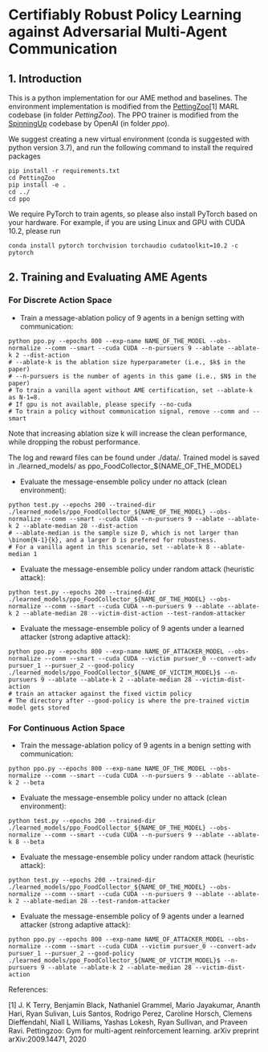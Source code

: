 # Certifiably Robust Policy Learning against Adversarial Multi-Agent Communication



## 1. Introduction

This is a python implementation for our AME method and baselines. The environment implementation is modified from the [PettingZoo](https://pettingzoo.farama.org/)[1] MARL codebase (in folder *PettingZoo*). The PPO trainer is modified from the [SpinningUp](https://spinningup.openai.com/en/latest/) codebase by OpenAI (in folder *ppo*).

We suggest creating a new virtual environment (conda is suggested with python version 3.7), and run the following command to install the required packages 

```
pip install -r requirements.txt 
cd PettingZoo
pip install -e .
cd ../
cd ppo
```

We require PyTorch to train agents, so please also install PyTorch based on your hardware. For example, if you are using Linux and GPU with CUDA 10.2, please run

```
conda install pytorch torchvision torchaudio cudatoolkit=10.2 -c pytorch
```


## 2. Training and Evaluating AME Agents

### For Discrete Action Space 

- Train a message-ablation policy of 9 agents in a benign setting with communication:

```
python ppo.py --epochs 800 --exp-name NAME_OF_THE_MODEL --obs-normalize --comm --smart --cuda CUDA --n-pursuers 9 --ablate --ablate-k 2 --dist-action
# --ablate-k is the ablation size hyperparameter (i.e., $k$ in the paper)
# --n-pursuers is the number of agents in this game (i.e., $N$ in the paper)
# To train a vanilla agent without AME certification, set --ablate-k as N-1=8.
# If gpu is not available, please specify --no-cuda
# To train a policy without communication signal, remove --comm and --smart
```

Note that increasing ablation size k will increase the clean performance, while dropping the robust performance.

The log and reward files can be found under ./data/. Trained model is saved in ./learned_models/ as ppo_FoodCollector_${NAME_OF_THE_MODEL}


- Evaluate the message-ensemble policy under no attack (clean environment):
```
python test.py --epochs 200 --trained-dir ./learned_models/ppo_FoodCollector_${NAME_OF_THE_MODEL} --obs-normalize --comm --smart --cuda CUDA --n-pursuers 9 --ablate --ablate-k 2 --ablate-median 28 --dist-action
# --ablate-median is the sample size D, which is not larger than \binom{N-1}{k}, and a larger D is prefered for robustness.  
# For a vanilla agent in this scenario, set --ablate-k 8 --ablate-median 1
```

- Evaluate the message-ensemble policy under random attack (heuristic attack):
```
python test.py --epochs 200 --trained-dir ./learned_models/ppo_FoodCollector_${NAME_OF_THE_MODEL} --obs-normalize --comm --smart --cuda CUDA --n-pursuers 9 --ablate --ablate-k 2 --ablate-median 28 --victim-dist-action --test-random-attacker
```

- Evaluate the message-ensemble policy of 9 agents under a learned attacker (strong adaptive attack):

```
python ppo.py --epochs 800 --exp-name NAME_OF_ATTACKER_MODEL --obs-normalize --comm --smart --cuda CUDA --victim pursuer_0 --convert-adv pursuer_1 --pursuer_2 --good-policy ./learned_models/ppo_FoodCollector_${NAME_OF_VICTIM_MODEL}$ --n-pursuers 9 --ablate --ablate-k 2 --ablate-median 28 --victim-dist-action
# train an attacker against the fixed victim policy
# The directory after --good-policy is where the pre-trained victim model gets stored
```



### For Continuous Action Space


- Train the message-ablation policy of 9 agents in a benign setting with communication:

```
python ppo.py --epochs 800 --exp-name NAME_OF_THE_MODEL --obs-normalize --comm --smart --cuda CUDA --n-pursuers 9 --ablate --ablate-k 2 --beta
```

- Evaluate the message-ensemble policy under no attack (clean environment):

``` 
python test.py --epochs 200 --trained-dir ./learned_models/ppo_FoodCollector_${NAME_OF_THE_MODEL} --obs-normalize --comm --smart --cuda CUDA --n-pursuers 9 --ablate --ablate-k 8 --beta
```

- Evaluate the message-ensemble policy under random attack (heuristic attack):
```
python test.py --epochs 200 --trained-dir ./learned_models/ppo_FoodCollector_${NAME_OF_THE_MODEL} --obs-normalize --comm --smart --cuda CUDA --n-pursuers 9 --ablate --ablate-k 2 --ablate-median 28 --test-random-attacker
```

- Evaluate the message-ensemble policy of 9 agents under a learned attacker (strong adaptive attack):

```
python ppo.py --epochs 800 --exp-name NAME_OF_ATTACKER_MODEL --obs-normalize --comm --smart --cuda CUDA --victim pursuer_0 --convert-adv pursuer_1 --pursuer_2 --good-policy ./learned_models/ppo_FoodCollector_${NAME_OF_VICTIM_MODEL}$ --n-pursuers 9 --ablate --ablate-k 2 --ablate-median 28 --victim-dist-action
```




References:

[1] J. K Terry, Benjamin Black, Nathaniel Grammel, Mario Jayakumar, Ananth Hari, Ryan Sulivan, Luis Santos, Rodrigo Perez, Caroline Horsch, Clemens Dieffendahl, Niall L Williams, Yashas Lokesh, Ryan Sullivan, and Praveen Ravi. Pettingzoo: Gym for multi-agent reinforcement learning. arXiv preprint arXiv:2009.14471, 2020
